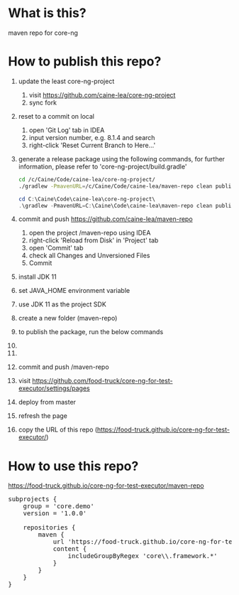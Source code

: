 # What is this?

maven repo for core-ng

# How to publish this repo?

1. update the least core-ng-project
   1. visit https://github.com/caine-lea/core-ng-project
   2. sync fork
2. reset to a commit on local
   1. open 'Git Log' tab in IDEA
   2. input version number, e.g. 8.1.4 and search
   3. right-click 'Reset Current Branch to Here...'
3. generate a release package using the following commands, for further information, please refer to 'core-ng-project/build.gradle'
   ```BASH
   cd /c/Caine/Code/caine-lea/core-ng-project/
   ./gradlew -PmavenURL=/c/Caine/Code/caine-lea/maven-repo clean publish
   ```

   ```PowerShell
   cd C:\Caine\Code\caine-lea\core-ng-project\
   .\gradlew -PmavenURL=C:\Caine\Code\caine-lea\maven-repo clean publish
   ```
4. commit and push https://github.com/caine-lea/maven-repo
   1. open the project /maven-repo using IDEA
   2. right-click 'Reload from Disk' in 'Project' tab
   3. open 'Commit' tab
   4. check all Changes and Unversioned Files
   5. Commit
 




1. install JDK 11
2. set JAVA_HOME environment variable
3. use JDK 11 as the project SDK
4. create a new folder (maven-repo)
5. to publish the package, run the below commands
6. 
7. 



6. commit and push /maven-repo
7. visit https://github.com/food-truck/core-ng-for-test-executor/settings/pages
8. deploy from master
9. refresh the page
10. copy the URL of this repo (https://food-truck.github.io/core-ng-for-test-executor/)

# How to use this repo?
https://food-truck.github.io/core-ng-for-test-executor/maven-repo

<pre>
subprojects {
    group = 'core.demo'
    version = '1.0.0'

    repositories {
        maven {
            url 'https://food-truck.github.io/core-ng-for-test-executor/maven-repo/'
            content {
                includeGroupByRegex 'core\\.framework.*'
            }
        }
    }
}
</pre>